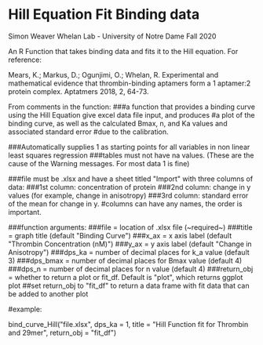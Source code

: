 # Hill Equation Fit Binding data
Simon Weaver
Whelan Lab - University of Notre Dame
Fall 2020


An R Function that takes binding data and fits it to the Hill equation. For reference: 

  Mears, K.; Markus, D.; Ogunjimi, O.; Whelan, R.
  Experimental and mathematical evidence that thrombin-binding aptamers form a 1 aptamer:2 protein complex.
  Aptatmers 2018, 2, 64-73.


From comments in the function:
###a function that provides a binding curve using the Hill Equation give excel data file input, and produces
#a plot of the binding curve, as well as the calculated Bmax, n, and Ka values and associated standard error
#due to the calibration.

###Automatically supplies 1 as starting points for all variables in non linear least squares regression
###tables must not have na values. (These are the cause of the Warning messages. For most data 1 is fine)

###file must be .xlsx and have a sheet titled "Import" with three columns of data:
  ###1st column: concentration of protein
  ###2nd column: change in y values (for example, change in anisotropy)
  ###3rd column: standard error of the mean for change in y.
  #columns can have any names, the order is important.

###function arguments:
  ###file = location of .xlsx file (~required~)
  ###title = graph title (default "Binding Curve")
  ###x_ax = x axis label (default "Thrombin Concentration (nM)")
  ###y_ax = y axis label (default "Change in Anisotropy")
  ###dps_ka = number of decimal places for k_a value (default 3)
  ###dps_bmax = number of decimal places for Bmax value (default 4)
  ###dps_n = number of decimal places for n value (default 4)
  ###return_obj = whether to return a plot or fit_df. Default is "plot", which returns ggplot plot
    ##set return_obj to "fit_df" to return a data frame with fit data that can be added to another plot

#example:

bind_curve_Hill("file.xlsx", dps_ka = 1, title = "Hill Function fit for Thrombin and 29mer",
                   return_obj = "fit_df")
